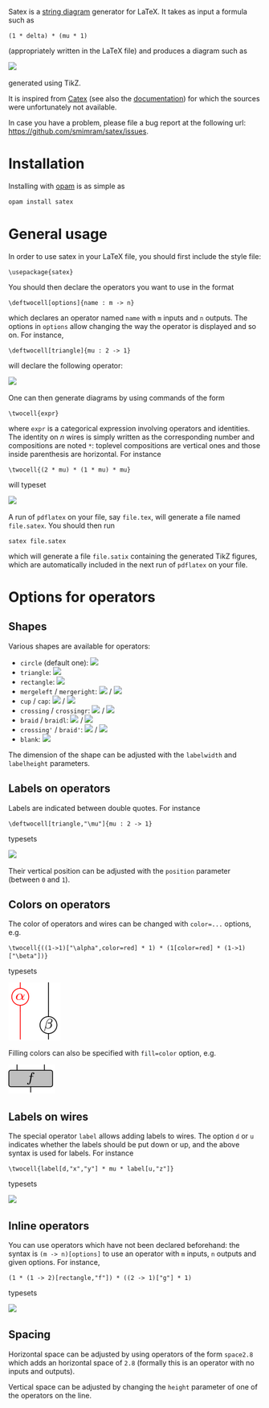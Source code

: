 Satex is a [string diagram](https://en.wikipedia.org/wiki/String_diagram)
generator for LaTeX. It takes as input a formula such as
```
(1 * delta) * (mu * 1)
```
(appropriately written in the LaTeX file) and produces a diagram such as

![](fig/frobl.svg)

generated using TikZ.

It is inspired from [Catex](https://webusers.imj-prg.fr/~yves.guiraud/) (see
also the
[documentation](https://webusers.imj-prg.fr/~yves.guiraud/catex/catex.pdf)) for
which the sources were unfortunately not available.

In case you have a problem, please file a bug report at the following url:
<https://github.com/smimram/satex/issues>.

# Installation

Installing with [opam](https://opam.ocaml.org/) is as simple as

```bash
opam install satex
```

# General usage

In order to use satex in your LaTeX file, you should first include the style
file:

```
\usepackage{satex}
```

You should then declare the operators you want to use in the format

```
\deftwocell[options]{name : m -> n}
```

which declares an operator named `name` with `m` inputs and `n` outputs. The
options in `options` allow changing the way the operator is displayed and so
on. For instance,

```
\deftwocell[triangle]{mu : 2 -> 1}
```

will declare the following operator:

![](fig/mu.svg)

One can then generate diagrams by using commands of the form

```
\twocell{expr}
```

where `expr` is a categorical expression involving operators and identities. The
identity on _n_ wires is simply written as the corresponding number and
compositions are noted `*`: toplevel compositions are vertical ones and those
inside parenthesis are horizontal. For instance

```
\twocell{(2 * mu) * (1 * mu) * mu}
```

will typeset

![](fig/rcomb4.svg)

A run of `pdflatex` on your file, say `file.tex`, will generate a file named
`file.satex`. You should then run

```
satex file.satex
```

which will generate a file `file.satix` containing the generated TikZ figures,
which are automatically included in the next run of `pdflatex` on your file.

# Options for operators

## Shapes

Various shapes are available for operators:

- `circle` (default one): ![](fig/circle.svg)
- `triangle`: ![](fig/mu.svg)
- `rectangle`: ![](fig/rectangle.svg)
- `mergeleft` / `mergeright`: ![](fig/mergeleft.svg) / ![](fig/mergeright.svg)
- `cup` / `cap`: ![](fig/cup.svg) / ![](fig/cap.svg)
- `crossing` / `crossingr`: ![](fig/crossing.svg) / ![](fig/crossingr.svg)
- `braid` / `braidl`: ![](fig/braid.svg) / ![](fig/braid2.svg)
- `crossing'` / `braid'`:  ![](fig/crossing2.svg) / ![](fig/braid2.svg)
- `blank`: ![](fig/blank.svg)

The dimension of the shape can be adjusted with the `labelwidth` and
`labelheight` parameters.

## Labels on operators

Labels are indicated between double quotes. For instance

```
\deftwocell[triangle,"\mu"]{mu : 2 -> 1}
```

typesets

![](fig/mu-label.svg)

Their vertical position can be adjusted with the `position` parameter (between
`0` and `1`).

## Colors on operators

The color of operators and wires can be changed with `color=...` options, e.g.

```
\twocell{((1->1)["\alpha",color=red] * 1) * (1[color=red] * (1->1)["\beta"])}
```

typesets

![](fig/color.svg)

Filling colors can also be specified with `fill=color` option, e.g.

![](fig/fill.svg)

## Labels on wires

The special operator `label` allows adding labels to wires. The option `d` or
`u` indicates whether the labels should be put down or up, and the above syntax
is used for labels. For instance

```
\twocell{label[d,"x","y"] * mu * label[u,"z"]}
```

typesets

![](fig/mu-lwires.svg)

## Inline operators

You can use operators which have not been declared beforehand: the syntax is `(m
-> n)[options]` to use an operator with `m` inputs, `n` outputs and given
options. For instance,

```
(1 * (1 -> 2)[rectangle,"f"]) * ((2 -> 1)["g"] * 1)
```

typesets

![](fig/inline.svg)

## Spacing

Horizontal space can be adjusted by using operators of the form `space2.8` which
adds an horizontal space of `2.8` (formally this is an operator with no inputs
and outputs).

Vertical space can be adjusted by changing the `height` parameter of one of the
operators on the line.
